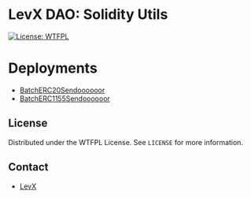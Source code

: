 # LevX DAO: Solidity Utils

[![License: WTFPL](http://www.wtfpl.net/wp-content/uploads/2012/12/wtfpl-badge-3.png)](http://www.wtfpl.net/)

# Deployments
* [BatchERC20Sendoooooor](https://etherscan.io/address/0xF2ACD433D16644f28FC45FCb2c8baAa5a433AAAB)
* [BatchERC1155Sendoooooor](https://etherscan.io/address/0xff5D282e42E4F133d28899fF10DF50ea1904a545)

## License

Distributed under the WTFPL License. See `LICENSE` for more information.

## Contact

* [LevX](https://twitter.com/LevxApp/)
